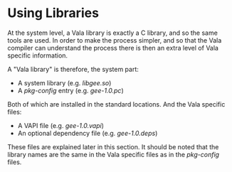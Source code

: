 # Using Libraries

At the system level, a Vala library is exactly a C library, and so the same tools are used. In order to make the process simpler, and so that the Vala compiler can understand the process there is then an extra level of Vala specific information. 

A "Vala library" is therefore, the system part: 

-   A system library (e.g. *libgee.so*) 
-   A *pkg-config* entry (e.g. *gee-1.0.pc*) 

Both of which are installed in the standard locations. And the Vala specific files: 

-   A VAPI file (e.g. *gee-1.0.vapi*) 
-   An optional dependency file (e.g. *gee-1.0.deps*)

These files are explained later in this section. It should be noted that the library names are the same in the Vala specific files as in the *pkg-config* files. 
